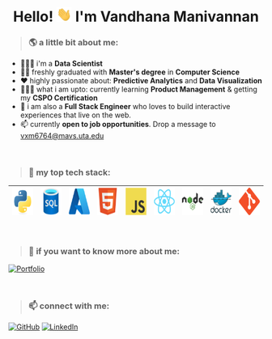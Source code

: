 
<h1 align="center">Hello! <img  src="https://raw.githubusercontent.com/ABSphreak/ABSphreak/master/gifs/Hi.gif" width="30px"> I'm Vandhana Manivannan</h1>

> ### 🌎 a little bit about me:
- 👩🏻‍💻 i'm a **Data Scientist**
- 👩‍🎓 freshly graduated with **Master's degree** in **Computer Science**
- ❤️ highly passionate about: **Predictive Analytics** and **Data Visualization**
- 🙋🏻‍♀️ what i am upto: currently learning **Product Management** & getting my **CSPO Certification**
- 👀 i am also a **Full Stack Engineer** who loves to build interactive experiences that live on the web.
- 📫 currently **open to job opportunities**. Drop a message to vxm6764@mavs.uta.edu

<br>

> ### 👾 my top tech stack:
>
> <div>
  |  <img src="https://github.com/devicons/devicon/blob/master/icons/python/python-original.svg" title="Python"  alt="Python" width="55" height="55"/>|  <img src="https://github.com/devicons/devicon/blob/master/icons/azuresqldatabase/azuresqldatabase-original.svg" title="SQL"  alt="SQL" width="55" height="55"/>|  <img src="https://github.com/devicons/devicon/blob/master/icons/azure/azure-original.svg" title="Azure" alt="Azure" width="55" height="55"/>|  <img src="https://github.com/devicons/devicon/blob/master/icons/html5/html5-original.svg" title="HTML" alt="HTML" width="55" height="55"/>|  <img src="https://github.com/devicons/devicon/blob/master/icons/javascript/javascript-original.svg" title="JavaScript" alt="JavaScript" width="55" height="55"/>|  <img src="https://github.com/devicons/devicon/blob/master/icons/react/react-original.svg" title="React" alt="React" width="55" height="55"/>| <img src="https://github.com/devicons/devicon/blob/master/icons/nodejs/nodejs-original-wordmark.svg" title="NodeJS" alt="NodeJS" width="55" height="55"/> | <img src="https://github.com/devicons/devicon/blob/master/icons/docker/docker-original-wordmark.svg" title="Docker" alt="Docker" width="55" height="55"/> | <img src="https://github.com/devicons/devicon/blob/master/icons/git/git-original.svg" title="Git" alt="Git" width="55" height="55"/>|
|----------|----------|----------|----------|----------|----------|----------|----------|----------|
</div>

<br>

> ### 🚀 if you want to know more about me:
[![Portfolio](https://img.shields.io/badge/Portfolio-255E63?style=for-the-badge&logo=About&logoColor=white)](https://vandy1297.github.io/)

 <br>

> ### 📫 connect with me:
[![GitHub](https://img.shields.io/badge/GitHub-100000?style=for-the-badge&logo=github&logoColor=white)](https://github.com/vandy1297)
[![LinkedIn](https://img.shields.io/badge/LinkedIn-0077B5?style=for-the-badge&logo=linkedin&logoColor=white)](https://www.linkedin.com/in/vandhana-m/)


<br> 



